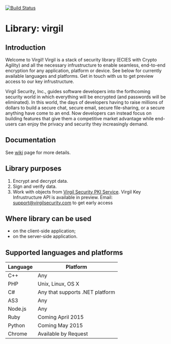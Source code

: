 [![Build Status](https://travis-ci.org/VirgilSecurity/virgil.svg?branch=master)](https://travis-ci.org/VirgilSecurity/virgil)

# Library: virgil

## Introduction
Welcome to Virgil!
Virgil is a stack of security library (ECIES with Crypto Agility) and all the necessary
infrustructure to enable seamless, end-to-end encryption for any application, platform or device.
See below for currently available languages and platforms. 
Get in touch with us to get preview access to our key infrustructure.

Virgil Security, Inc., guides software developers into the forthcoming security world in which everything will be encrypted (and passwords will be eliminated).  In this world, the days of developers having to raise millions of dollars to build a secure chat, secure email, secure file-sharing, or a secure anything have come to an end.  Now developers can instead focus on building features that give them a competitive market advantage while end-users can enjoy the privacy and security they increasingly demand.


## Documentation
See [wiki](https://github.com/VirgilSecurity/virgil/wiki) page for more details.

## Library purposes
1. Encrypt and decrypt data.
1. Sign and verify data.
1. Work with objects from [Virgil Security PKI Service](http://VirgilSecurity.com).
Virgil Key Infrustructure API is available in preview.
Email: support@virgilsecurity.com to get early access

## Where library can be used
* on the client-side application;
* on the server-side application.

## Supported languages and platforms
Language | Platform
-------- | --------
C++ | Any
PHP | Unix, Linux, OS X
C# | Any that supports .NET platform
AS3 | Any
Node.js | Any
Ruby | Coming April 2015
Python | Coming May 2015
Chrome | Available by Request

